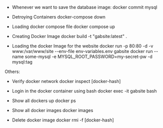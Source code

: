 - Whenever we want to save the database image:
docker commit mysql

- Detroying Containers
docker-compose down

- Loading docker compose file
docker compose up

- Creating Docker Image
docker build -t "gabsite:latest" .

- Loading the docker Image for the website
docker run -p 80:80 -d -v www:/var/www/site --env-file env-variables.env gabsite
docker run --name some-mysql -e MYSQL_ROOT_PASSWORD=my-secret-pw -d mysql:tag

Others:

- Verify docker network
docker inspect [docker-hash]

- Login in the docker container using bash
docker exec -it gabsite bash

- Show all dockers up
docker ps

- Show all docker images
docker images

- Delete docker image
docker rmi -f [docker-hash]




